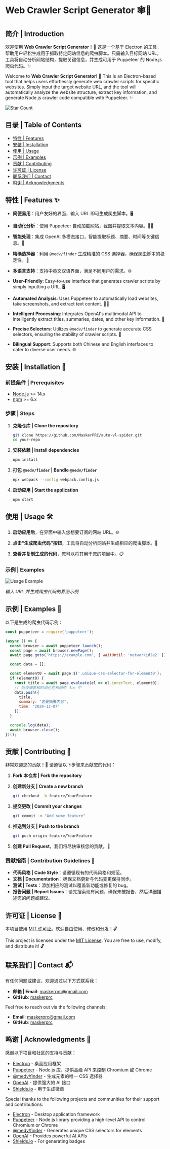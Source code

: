 # Web Crawler Script Generator 🕸️🤖

## 简介 | Introduction

欢迎使用 **Web Crawler Script Generator**！🎉 这是一个基于 Electron 的工具，帮助用户轻松生成用于抓取特定网站信息的爬虫脚本。只需输入目标网站 URL，工具将自动分析网站结构，提取关键信息，并生成可用于 Puppeteer 的 Node.js 爬虫代码。✨

Welcome to **Web Crawler Script Generator**! 🎉 This is an Electron-based tool that helps users effortlessly generate web crawler scripts for specific websites. Simply input the target website URL, and the tool will automatically analyze the website structure, extract key information, and generate Node.js crawler code compatible with Puppeteer. ✨

![Star Count](https://img.shields.io/github/stars/yourusername/your-repo?style=social)

## 目录 | Table of Contents

- [特性 | Features](#特性-features)
- [安装 | Installation](#安装-installation)
- [使用 | Usage](#使用-usage)
- [示例 | Examples](#示例-examples)
- [贡献 | Contributing](#贡献-contributing)
- [许可证 | License](#许可证-license)
- [联系我们 | Contact](#联系我们-contact)
- [鸣谢 | Acknowledgments](#鸣谢-acknowledgments)

## 特性 | Features ✨

- **简便易用**：用户友好的界面，输入 URL 即可生成爬虫脚本。🖥️
- **自动化分析**：使用 Puppeteer 自动加载网站，截图并提取文本内容。📄📸
- **智能处理**：集成 OpenAI 多模态接口，智能提取标题、摘要、时间等关键信息。🧠
- **精确选择器**：利用 `@medv/finder` 生成精准的 CSS 选择器，确保爬虫脚本的稳定性。🎯
- **多语言支持**：支持中英文双语界面，满足不同用户的需求。🌐

- **User-Friendly**: Easy-to-use interface that generates crawler scripts by simply inputting a URL. 🖥️
- **Automated Analysis**: Uses Puppeteer to automatically load websites, take screenshots, and extract text content. 📄📸
- **Intelligent Processing**: Integrates OpenAI's multimodal API to intelligently extract titles, summaries, dates, and other key information. 🧠
- **Precise Selectors**: Utilizes `@medv/finder` to generate accurate CSS selectors, ensuring the stability of crawler scripts. 🎯
- **Bilingual Support**: Supports both Chinese and English interfaces to cater to diverse user needs. 🌐

## 安装 | Installation 🚀

### 前提条件 | Prerequisites

- [Node.js](https://nodejs.org/) >= 14.x
- [npm](https://www.npmjs.com/) >= 6.x

### 步骤 | Steps

1. **克隆仓库 | Clone the repository**

   ```bash
   git clone https://github.com/MaskerPRC/auto-vl-spider.git
   cd your-repo
   ```

2. **安装依赖 | Install dependencies**

   ```bash
   npm install
   ```

3. **打包 `@medv/finder` | Bundle `@medv/finder`**

   ```bash
   npx webpack --config webpack.config.js
   ```

4. **启动应用 | Start the application**

   ```bash
   npm start
   ```

## 使用 | Usage 🛠️

1. **启动应用后**，在界面中输入您想要订阅的网站 URL。🌐

2. **点击“生成爬虫代码”按钮**，工具将自动分析网站并生成相应的爬虫脚本。📝

3. **查看并复制生成的代码**，您可以将其用于您的项目中。📋

### 示例 | Examples

![Usage Example](./assets/usage-example.png)

*输入 URL 并生成爬虫代码的界面示例*

## 示例 | Examples 📂

以下是生成的爬虫代码示例：

```javascript
const puppeteer = require('puppeteer');

(async () => {
  const browser = await puppeteer.launch();
  const page = await browser.newPage();
  await page.goto('https://example.com', { waitUntil: 'networkidle2' });

  const data = [];

  const element0 = await page.$('.unique-css-selector-for-element0');
  if (element0) {
    const title = await page.evaluate(el => el.innerText, element0);
    // 假设摘要和时间也在相同的 div 中
    data.push({
      title,
      summary: "这是摘要内容",
      time: "2024-12-07"
    });
  }

  console.log(data);
  await browser.close();
})();
```

## 贡献 | Contributing 🤝

非常欢迎您的贡献！🎉 请遵循以下步骤来贡献您的代码：

1. **Fork 本仓库 | Fork the repository**
2. **创建新分支 | Create a new branch**

   ```bash
   git checkout -b feature/YourFeature
   ```

3. **提交更改 | Commit your changes**

   ```bash
   git commit -m "Add some feature"
   ```

4. **推送到分支 | Push to the branch**

   ```bash
   git push origin feature/YourFeature
   ```

5. **创建 Pull Request**，我们将尽快审核您的贡献。🚀

### 贡献指南 | Contribution Guidelines 📜

- **代码风格 | Code Style**：请遵循现有的代码风格和规范。
- **文档 | Documentation**：确保文档更新与代码变更保持同步。
- **测试 | Tests**：添加相应的测试以覆盖新功能或修复的 bug。
- **报告问题 | Report Issues**：请先搜索现有问题，确保未被报告，然后详细描述您的问题或建议。

## 许可证 | License 📝

本项目使用 [MIT 许可证](./LICENSE)。欢迎自由使用、修改和分发！🔓

This project is licensed under the [MIT License](./LICENSE). You are free to use, modify, and distribute it! 🔓

## 联系我们 | Contact 📬

有任何问题或建议，欢迎通过以下方式联系我：

- **邮箱 | Email**: maskerprc@gmail.com
- **GitHub**: [maskerprc](https://github.com/maskerprc)

Feel free to reach out via the following channels:

- **Email**: maskerprc@gmail.com
- **GitHub**: [maskerprc](https://github.com/maskerprc)

## 鸣谢 | Acknowledgments 🙏

感谢以下项目和社区的支持与贡献：

- [Electron](https://www.electronjs.org/) - 桌面应用框架
- [Puppeteer](https://pptr.dev/) - Node.js 库，提供高级 API 来控制 Chromium 或 Chrome
- [@medv/finder](https://github.com/medv/finder) - 生成元素的唯一 CSS 选择器
- [OpenAI](https://openai.com/) - 提供强大的 AI 接口
- [Shields.io](https://shields.io/) - 用于生成徽章

Special thanks to the following projects and communities for their support and contributions:

- [Electron](https://www.electronjs.org/) - Desktop application framework
- [Puppeteer](https://pptr.dev/) - Node.js library providing a high-level API to control Chromium or Chrome
- [@medv/finder](https://github.com/medv/finder) - Generates unique CSS selectors for elements
- [OpenAI](https://openai.com/) - Provides powerful AI APIs
- [Shields.io](https://shields.io/) - For generating badges
